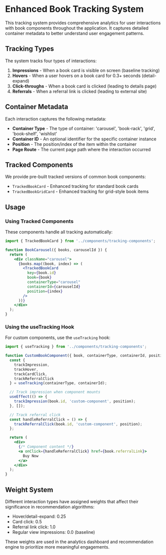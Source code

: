 # Enhanced Book Tracking System

This tracking system provides comprehensive analytics for user interactions with book components throughout the application. It captures detailed container metadata to better understand user engagement patterns.

## Tracking Types

The system tracks four types of interactions:

1. **Impressions** - When a book card is visible on screen (baseline tracking)
2. **Hovers** - When a user hovers on a book card for 0.3+ seconds (detail-expand)
3. **Click-throughs** - When a book card is clicked (leading to details page)
4. **Referrals** - When a referral link is clicked (leading to external site)

## Container Metadata

Each interaction captures the following metadata:

- **Container Type** - The type of container: 'carousel', 'book-rack', 'grid', 'book-shelf', 'wishlist'
- **Container ID** - An optional identifier for the specific container instance
- **Position** - The position/index of the item within the container
- **Page Route** - The current page path where the interaction occurred

## Tracked Components

We provide pre-built tracked versions of common book components:

- `TrackedBookCard` - Enhanced tracking for standard book cards
- `TrackedBookGridCard` - Enhanced tracking for grid-style book items

## Usage

### Using Tracked Components

These components handle all tracking automatically:

```jsx
import { TrackedBookCard } from '../components/tracking-components';

function BookCarousel({ books, carouselId }) {
  return (
    <div className="carousel">
      {books.map((book, index) => (
        <TrackedBookCard
          key={book.id}
          book={book}
          containerType="carousel"
          containerId={carouselId}
          position={index}
        />
      ))}
    </div>
  );
}
```

### Using the useTracking Hook

For custom components, use the `useTracking` hook:

```jsx
import { useTracking } from '../components/tracking-components';

function CustomBookComponent({ book, containerType, containerId, position }) {
  const { 
    trackImpression, 
    trackHover, 
    trackCardClick, 
    trackReferralClick 
  } = useTracking(containerType, containerId);

  // Track impression when component mounts
  useEffect(() => {
    trackImpression(book.id, 'custom-component', position);
  }, []);

  // Track referral click
  const handleReferralClick = () => {
    trackReferralClick(book.id, 'custom-component', position);
  };

  return (
    <div>
      {/* Component content */}
      <a onClick={handleReferralClick} href={book.referralLink}>
        Buy Now
      </a>
    </div>
  );
}
```

## Weight System

Different interaction types have assigned weights that affect their significance in recommendation algorithms:

- Hover/detail-expand: 0.25
- Card click: 0.5
- Referral link click: 1.0
- Regular view impressions: 0.0 (baseline)

These weights are used in the analytics dashboard and recommendation engine to prioritize more meaningful engagements.